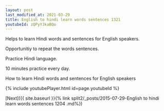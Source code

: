```yaml
---
layout: post
last_modified_at: 2021-03-29
title: English to hindi learn words sentences 1321 
youtubeId: zQPyYJkaBQo
---
```

 
 
Helps to learn Hindi words and sentences for English speakers.

Opportunitiy to repeat the words sentences. 

Practice Hindi language. 
 
10 minutes practice every day. 
 
How to learn Hindi words and sentences for English speakers 
 
{% include youtubePlayer.html id=page.youtubeId %}
 
 
[Next]({{ site.baseurl }}{% link  split2/_posts/2015-07-29-English to hindi learn words sentences 1204 .md%})
 
